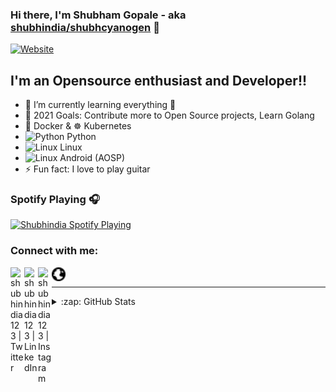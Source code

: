 ### Hi there, I'm Shubham Gopale - aka [shubhindia/shubhcyanogen][website] 👋

[![Website](https://img.shields.io/website?url=https%3A%2F%2Fgeekpalaceweb.wordpress.com%2F)](https://geekpalaceweb.wordpress.com/)


## I'm an Opensource enthusiast and Developer!!

- 🌱 I’m currently learning everything 🤣
- 🥅 2021 Goals: Contribute more to Open Source projects, Learn Golang
- 🐳 Docker & ☸️ Kubernetes
- <img src="https://upload.wikimedia.org/wikipedia/commons/c/c3/Python-logo-notext.svg" alt="Python" width="12" /> Python
- <img src="https://upload.wikimedia.org/wikipedia/commons/3/35/Tux.svg" alt="Linux" width="15" /> Linux
- <img src="https://upload.wikimedia.org/wikipedia/commons/d/d7/Android_robot.svg" alt="Linux" width="15" /> Android (AOSP)
- ⚡ Fun fact: I love to play guitar

### Spotify Playing 🎧

[<img src="https://now-playing-codestackr.vercel.app/api/spotify-playing" alt="Shubhindia Spotify Playing" width="350" />](https://open.spotify.com/user/shubhi123)

### Connect with me:

[<img align="left" alt="shubhindia123 | Twitter" width="22px" src="https://cdn.jsdelivr.net/npm/simple-icons@v3/icons/twitter.svg" />][twitter]
[<img align="left" alt="shubhindia123 | LinkedIn" width="22px" src="https://cdn.jsdelivr.net/npm/simple-icons@v3/icons/linkedin.svg" />][linkedin]
[<img align="left" alt="shubhindia123 | Instagram" width="22px" src="https://cdn.jsdelivr.net/npm/simple-icons@v3/icons/instagram.svg" />][instagram]
[<img align="left" alt="https://geekpalaceweb.wordpress.com/" width="22px" src="https://raw.githubusercontent.com/iconic/open-iconic/master/svg/globe.svg" />][website]

<br />

---

<details>
  <summary>:zap: GitHub Stats</summary>

  <img align="left" alt="codeSTACKr's GitHub Stats" src="https://github-readme-stats-ten-pi.vercel.app/api?username=shubhindia&show_icons=true&hide_border=true" />

</details>

[linkedin]: https://linkedin.com/in/shubhindia123
[instagram]: https://instagram.com/shubh_cyanogen
[twitter]: https://twitter.com/shubhindia123
[website]: https://geekpalaceweb.wordpress.com/
